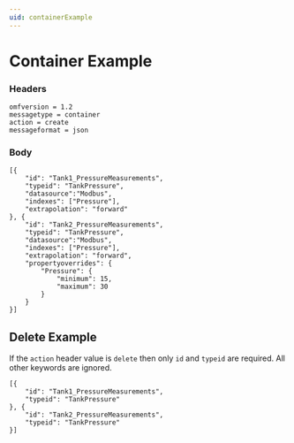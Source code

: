 ```yaml
---
uid: containerExample
---
```


# Container Example

### Headers

    omfversion = 1.2
	messagetype = container
	action = create
	messageformat = json

### Body

    [{
		"id": "Tank1_PressureMeasurements",
		"typeid": "TankPressure",
		"datasource":"Modbus",
		"indexes": ["Pressure"],
		"extrapolation": "forward"
	}, {
		"id": "Tank2_PressureMeasurements",
		"typeid": "TankPressure",
		"datasource":"Modbus",
		"indexes": ["Pressure"],
		"extrapolation": "forward",
		"propertyoverrides": {
			"Pressure": {
				"minimum": 15,
				"maximum": 30
			}
		}
	}]

## Delete Example

If the `action` header value is `delete` then only `id` and `typeid` are required. All other keywords are ignored.

    [{
		"id": "Tank1_PressureMeasurements",
		"typeid": "TankPressure"
	}, {
		"id": "Tank2_PressureMeasurements",
		"typeid": "TankPressure"
	}]